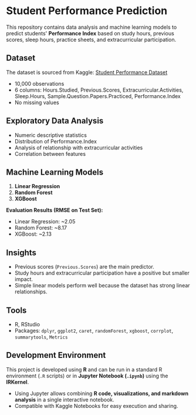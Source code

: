 # Student Performance Prediction

This repository contains data analysis and machine learning models to predict students' **Performance Index** based on study hours, previous scores, sleep hours, practice sheets, and extracurricular participation.

## Dataset
The dataset is sourced from Kaggle: [Student Performance Dataset](https://www.kaggle.com/datasets/khansaafreen/student-performance)  
- 10,000 observations  
- 6 columns: Hours.Studied, Previous.Scores, Extracurricular.Activities, Sleep.Hours, Sample.Question.Papers.Practiced, Performance.Index  
- No missing values  

## Exploratory Data Analysis
- Numeric descriptive statistics  
- Distribution of Performance.Index  
- Analysis of relationship with extracurricular activities  
- Correlation between features

## Machine Learning Models
1. **Linear Regression**  
2. **Random Forest**  
3. **XGBoost**  

**Evaluation Results (RMSE on Test Set):**
- Linear Regression: ~2.05  
- Random Forest: ~8.17  
- XGBoost: ~2.13  

## Insights
- Previous scores (`Previous.Scores`) are the main predictor.  
- Study hours and extracurricular participation have a positive but smaller impact.  
- Simple linear models perform well because the dataset has strong linear relationships.

## Tools
- R, RStudio  
- Packages: `dplyr`, `ggplot2`, `caret`, `randomForest`, `xgboost`, `corrplot`, `summarytools`, `Metrics`

## Development Environment

This project is developed using **R** and can be run in a standard R environment (`.R` scripts) or in **Jupyter Notebook (`.ipynb`)** using the **IRKernel**.  
- Using Jupyter allows combining **R code, visualizations, and markdown analysis** in a single interactive notebook.  
- Compatible with Kaggle Notebooks for easy execution and sharing.
